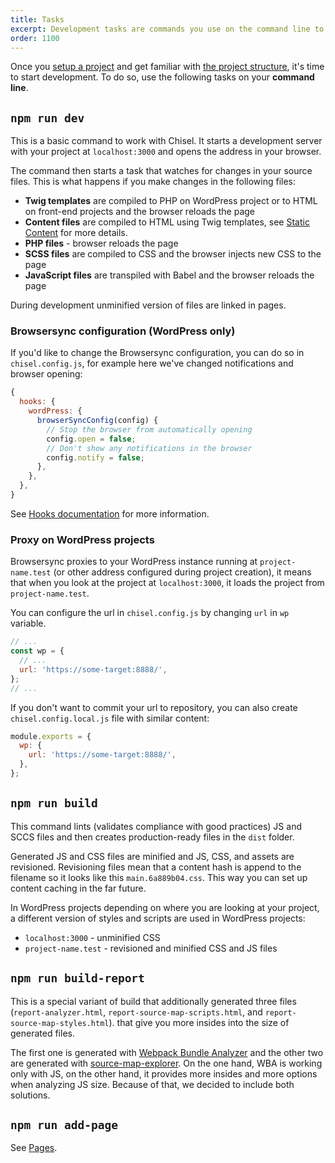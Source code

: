 ```yaml
---
title: Tasks
excerpt: Development tasks are commands you use on the command line to start development.
order: 1100
---
```


Once you [setup a project](/docs/setup) and get familiar with [the project structure](/docs/structure), it's time to start development. To do so, use the following tasks on your **command line**.

## `npm run dev`

This is a basic command to work with Chisel. It starts a development server with your project at `localhost:3000` and opens the address in your browser.

The command then starts a task that watches for changes in your source files. This is what happens if you make changes in the following files:

- **Twig templates** are compiled to PHP on WordPress project or to HTML on front-end projects and the browser reloads the page
- **Content files** are compiled to HTML using Twig templates, see [Static Content](/docs/development/static-content) for more details.
- **PHP files** - browser reloads the page
- **SCSS files** are compiled to CSS and the browser injects new CSS to the page
- **JavaScript files** are transpiled with Babel and the browser reloads the page

During development unminified version of files are linked in pages.

### Browsersync configuration (WordPress only)

If you'd like to change the Browsersync configuration, you can do so in `chisel.config.js`, for example here we've changed notifications and browser opening:

```js
{
  hooks: {
    wordPress: {
      browserSyncConfig(config) {
        // Stop the browser from automatically opening
        config.open = false;
        // Don't show any notifications in the browser
        config.notify = false;
      },
    },
  },
}
```

See [Hooks documentation](/docs/development/configuration/hooks) for more information.

### Proxy on WordPress projects

Browsersync proxies to your WordPress instance running at `project-name.test` (or other address configured during project creation), it means that when you look at the project at `localhost:3000`, it loads the project from `project-name.test`.

You can configure the url in `chisel.config.js` by changing `url` in `wp` variable.

```js
// ...
const wp = {
  // ...
  url: 'https://some-target:8888/',
};
// ...
```

If you don't want to commit your url to repository, you can also create `chisel.config.local.js` file with similar content:

```js
module.exports = {
  wp: {
    url: 'https://some-target:8888/',
  },
};
```

## `npm run build`

This command lints (validates compliance with good practices) JS and SCCS files and then creates production-ready files in the `dist` folder.

Generated JS and CSS files are minified and JS, CSS, and assets are revisioned. Revisioning files mean that a content hash is append to the filename so it looks like this `main.6a889b04.css`. This way you can set up content caching in the far future.

In WordPress projects depending on where you are looking at your project, a different version of styles and scripts are used in WordPress projects:

- `localhost:3000` - unminified CSS
- `project-name.test` - revisioned and minified CSS and JS files

## `npm run build-report`

This is a special variant of build that additionally generated three files (`report-analyzer.html`, `report-source-map-scripts.html`, and `report-source-map-styles.html`). that give you more insides into the size of generated files.

The first one is generated with [Webpack Bundle Analyzer](https://github.com/webpack-contrib/webpack-bundle-analyzer) and the other two are generated with [source-map-explorer](https://github.com/danvk/source-map-explorer). On the one hand, WBA is working only with JS, on the other hand, it provides more insides and more options when analyzing JS size. Because of that, we decided to include both solutions.

## `npm run add-page`

See [Pages](./pages).
